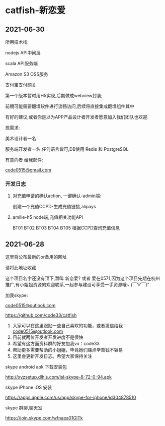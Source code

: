 # catfish-新恋爱

## 2021-06-30

所用技术栈: 

nodejs API中间层

scala API服务端

Amazon S3 OSS服务

支付宝支付网关

第一个版本暂时用H5实现,后期做成webview封装;

前期可能需要翻墙软件进行流畅访问,后续将直接集成翻墙组件其中

有好的建议,或者你是以为APP产品设计者开发者愿意加入我们团队也欢迎.

现需求: 

美术设计者一名

服务端开发者一名,任何语言皆可,DB使用 Redis 和 PostgreSQL

有意向者 给我邮件:

code0515@gmail.com

### 开发日志

1. 对充值申请的确认action, 一键确认-admin端: 
    
    创建一个充值CCPD-生成充值链接,alipays

2. amilie-h5 node端,充值相关功能API 

    BT01 BT02 BT03 BT04 BT05
    根据CCPD查询充值信息

## 2021-06-28 

这里将公布最新的or备用的网址

请将此地址收藏

这个项目名字还没有顶下,暂叫 新恋爱? 或者 爱在0571,因为这个项目先期在杭州推广,有小姐姐资源的欢迎联系,一起参与建设可享受一手资源哦~ (￣▽￣)"

加我skype:

code0515@outlook.com

https://github.com/code33/catfish

1. 大家可以在这里跟贴一些自己喜欢的功能，或者发信给我：code0515@outlook.com
2. 目前就两位开发者开发进度不是很快
3. 希望有这方面资料群的好友加我vx：code33
4. 帮助更多需要帮助的小姐姐，毕竟她们赚点辛苦钱不容易
5. 这里会更新开发日志。希望大家保持关注


skype android apk 下载安装包

http://xyzsetup.dlhis.com/isl-skype-8-72-0-94.apk

skype iPhone iOS 安装

https://apps.apple.com/us/app/skype-for-iphone/id304878510

skype 群聊,聊天室

https://join.skype.com/wfnaea01GlTk
